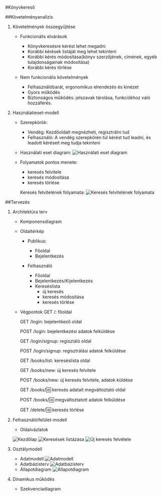 #Könyvkereső

##Követelményanalízis

1. Követelmények összegyűjtése

    - Funkcionális elvárások
        + Könyvkeresésre kérést lehet megadni
        + Korábbi kérések listáját meg lehet tekinteni
        + Korábbi kérés módosítása(könyv szerzőjének, címének, egyéb tulajdonságainak módosítása)
        + Korábbi kérés törlése
    
    - Nem funkcionális követelmények
        + Felhasználóbarát, ergonomikus elrendezés és kinézet
        + Gyors működés
        + Biztonságos működés: jelszavak tárolása, funkciókhoz való hozzáférés.

2. Használatieset-modell
    - Szerepkörök:
        + Vendég: Kezdőoldalt megnézheti, regisztrálni tud
        + Felhasználó: A vendég szerepkörén túl kérést tud leadni, és leadott kéréseit meg tudja tekinteni
    
    - Használati eset diagram:
        ![Használati eset diagram](public/HasznEsD.png)
    
    - Folyamatok pontos menete:
        + keresés felvitele
        + keresés módosítása
        + keresés törlése
        
        Keresés felvitelének folyamata:
            ![Keresés felvitelének folyamata](public/folyamatmeghat.png)


##Tervezés

1. Architektúra terv
    - Komponensdiagram
    
    - Oldaltérkép
    
        + Publikus:
        
            - Főoldal
            - Bejelentkezés
        
        + Felhasználó
        
            - Főoldal
            - Bejelentkezés/Kijelentkezés
            - Kereséslista
                + új keresés
                + keresés módosítása
                + keresés törlése

    - Végpontok
        GET /: főoldal
        
        GET /login: bejelentkező oldal
        
        POST /login: bejelentkezési adatok felküldése
        
        GET /login/signup: regisztáló oldal
        
        POST /login/signup: regisztrálási adatok felküldése
        
        GET /books/list: kereséslista oldal
        
        GET /books/new: új keresés felvitele
        
        POST /books/new: új keresés felvitele, adatok küldése
        
        GET /books/:id: keresés adatait megváltoztató oldal
        
        POST /books/:id: megváltoztatott adatok felküldése
        
        GET /delete/:id: keresés törlése
        

2. Felhasználóifelület-modell
    - Oldalvázlatok
    
    ![Kezdőlap](public/home.jpg)
    ![Keresések listázása](public/lista.jpg)
    ![Új keresés felvétele](public/new.jpg)

3. Osztálymodell
    - Adatmodell
        ![Adatmodell](public/adatmodell.png)
    - Adatbázisterv
        ![Adatbázisterv](public/adatbterv.png)
    - Állapotdiagram
        ![Állapotdiagram](public/allapotdiagram.png)

4. Dinamikus működés
    - Szekvenciadiagram
